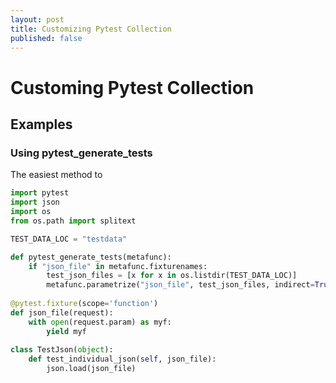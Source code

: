 ```yaml
---
layout: post
title: Customizing Pytest Collection
published: false
---
```


# Customing Pytest Collection

## Examples



### Using pytest_generate_tests

The easiest method to 

```py
import pytest
import json
import os
from os.path import splitext

TEST_DATA_LOC = "testdata"

def pytest_generate_tests(metafunc):
    if "json_file" in metafunc.fixturenames:
        test_json_files = [x for x in os.listdir(TEST_DATA_LOC)]
        metafunc.parametrize("json_file", test_json_files, indirect=True, scope='function')
    
@pytest.fixture(scope='function')
def json_file(request):
    with open(request.param) as myf:
        yield myf
    
class TestJson(object):
    def test_individual_json(self, json_file):
        json.load(json_file)
```
